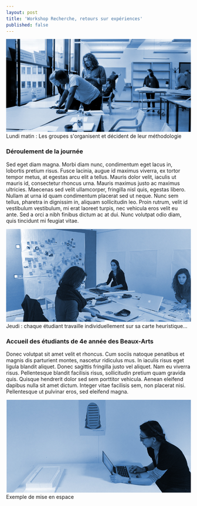 ```yaml
---
layout: post
title: 'Workshop Recherche, retours sur expériences'
published: false
---
```


<img src="/../img/1609_workshop-2.jpg"/>
<figcaption>Lundi matin : Les groupes s'organisent et décident de leur méthodologie</figcaption>

### Déroulement de la journée
 Sed eget diam magna. Morbi diam nunc, condimentum eget lacus in, lobortis pretium risus. Fusce lacinia, augue id maximus viverra, ex tortor tempor metus, at egestas arcu elit a tellus. Mauris dolor velit, iaculis ut mauris id, consectetur rhoncus urna. Mauris maximus justo ac maximus ultricies. Maecenas sed velit ullamcorper, fringilla nisl quis, egestas libero. Nullam at urna id quam condimentum placerat sed ut neque. Nunc sem tellus, pharetra in dignissim in, aliquam sollicitudin leo. Proin rutrum, velit id vestibulum vestibulum, mi erat laoreet turpis, nec vehicula eros velit eu ante. Sed a orci a nibh finibus dictum ac at dui. Nunc volutpat odio diam, quis tincidunt mi feugiat vitae. 

<img src="/../img/1609_real-1.JPG"/>
<figcaption>Jeudi : chaque étudiant travaille individuellement sur sa carte heuristique...</figcaption>

### Accueil des étudiants de 4e année des Beaux-Arts
Donec volutpat sit amet velit et rhoncus. Cum sociis natoque penatibus et magnis dis parturient montes, nascetur ridiculus mus. In iaculis risus eget ligula blandit aliquet. Donec sagittis fringilla justo vel aliquet. Nam eu viverra risus. Pellentesque blandit facilisis risus, sollicitudin pretium quam gravida quis. Quisque hendrerit dolor sed sem porttitor vehicula. Aenean eleifend dapibus nulla sit amet dictum. Integer vitae facilisis sem, non placerat nisi. Pellentesque ut pulvinar eros, sed eleifend magna. 

<img src="/../img/1609_real-2.JPG"/>
<figcaption>Exemple de mise en espace</figcaption>
